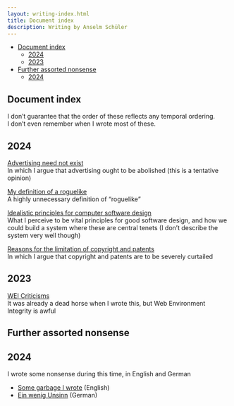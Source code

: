 ```yaml
---
layout: writing-index.html
title: Document index
description: Writing by Anselm Schüler
---
```


<nav id="left-comment">

- [Document index](#document-index)
  - [2024](#2024)
  - [2023](#2023)
- [Further assorted nonsense](#further-assorted-nonsense)
  - [2024](#2024-1)

</nav>

<article id="main-content">

# Document index

I don’t guarantee that the order of these reflects any temporal ordering.  
I don’t even remember when I wrote most of these.

## 2024

[Advertising need not exist](/writing/2024-advertising)  
In which I argue that advertising ought to be abolished (this is a tentative opinion)

[My definition of a roguelike](/writing/2024-roguelike)  
A highly unnecessary definition of <q>roguelike</q>

[Idealistic principles for computer software design](/writing/2024-design)  
What I perceive to be vital principles for good software design,
and how we could build a system where these are central tenets
(I don’t describe the system very well though)

[Reasons for the limitation of copyright and patents](/writing/2024-copyright)  
In which I argue that copyright and patents are to be severely curtailed

## 2023

[WEI Criticisms](/writing/2023-wei)  
It was already a dead horse when I wrote this, but Web Environment Integrity is awful

# Further assorted nonsense

## 2024

I wrote some nonsense during this time, in English and German
- [Some garbage I wrote](/writing/2024-garbage) (English)
- [Ein wenig Unsinn](/writing/2024-muell) (German)

</article>
